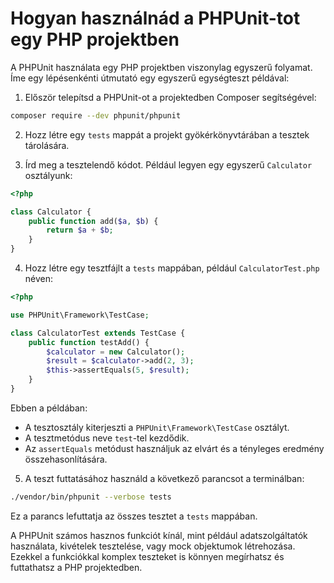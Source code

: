 # Hogyan használnád a PHPUnit-tot egy PHP projektben

A PHPUnit használata egy PHP projektben viszonylag egyszerű folyamat. Íme egy lépésenkénti útmutató egy egyszerű egységteszt példával:

1. Először telepítsd a PHPUnit-ot a projektedben Composer segítségével:

```bash
composer require --dev phpunit/phpunit
```

2. Hozz létre egy `tests` mappát a projekt gyökérkönyvtárában a tesztek tárolására.

3. Írd meg a tesztelendő kódot. Például legyen egy egyszerű `Calculator` osztályunk:

```php
<?php

class Calculator {
    public function add($a, $b) {
        return $a + $b;
    }
}
```

4. Hozz létre egy tesztfájlt a `tests` mappában, például `CalculatorTest.php` néven:

```php
<?php

use PHPUnit\Framework\TestCase;

class CalculatorTest extends TestCase {
    public function testAdd() {
        $calculator = new Calculator();
        $result = $calculator->add(2, 3);
        $this->assertEquals(5, $result);
    }
}
```

Ebben a példában:

- A tesztosztály kiterjeszti a `PHPUnit\Framework\TestCase` osztályt.
- A tesztmetódus neve `test`-tel kezdődik.
- Az `assertEquals` metódust használjuk az elvárt és a tényleges eredmény összehasonlítására.

5. A teszt futtatásához használd a következő parancsot a terminálban:

```bash
./vendor/bin/phpunit --verbose tests
```

Ez a parancs lefuttatja az összes tesztet a `tests` mappában.

A PHPUnit számos hasznos funkciót kínál, mint például adatszolgáltatók használata, kivételek tesztelése, vagy mock objektumok létrehozása. Ezekkel a funkciókkal komplex teszteket is könnyen megírhatsz és futtathatsz a PHP projektedben.